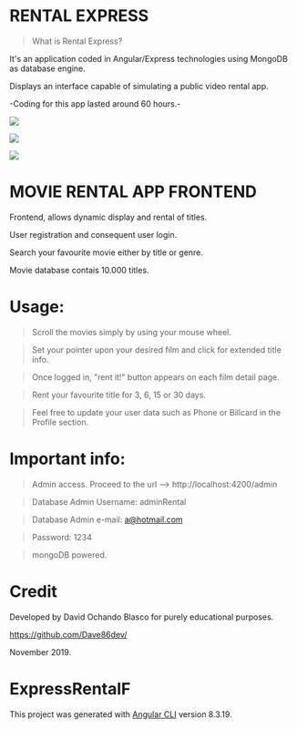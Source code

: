 # RENTAL EXPRESS

>What is Rental Express?

It's an application coded in Angular/Express technologies using MongoDB as database engine.

Displays an interface capable of simulating a public video rental app.

-Coding for this app lasted around 60 hours.-

![](https://i.gyazo.com/69781a16eefec81ce6ab3e7fe9950397.jpg)

![](https://i.gyazo.com/78b933d6f597820bfa606625b87659b7.png)

![](https://i.gyazo.com/4edda9cdbb82492eca4b85541382214f.png)

# MOVIE RENTAL APP FRONTEND

Frontend, allows dynamic display and rental of titles. 

User registration and consequent user login.  

Search your favourite movie either by title or genre. 

Movie database contais 10.000 titles.

# Usage:

>Scroll the movies simply by using your mouse wheel.

>Set your pointer upon your desired film and click for extended title info.

>Once logged in, "rent it!" button appears on each film detail page.

>Rent your favourite title for 3, 6, 15 or 30 days.

>Feel free to update your user data such as Phone or Billcard in the Profile section.

# Important info:

> Admin access. Proceed to the url --> http://localhost:4200/admin

> Database Admin Username: adminRental

> Database Admin e-mail: a@hotmail.com

> Password: 1234

> mongoDB powered.

# Credit

Developed by David Ochando Blasco for purely educational purposes.

https://github.com/Dave86dev/

November 2019.


# ExpressRentalF

This project was generated with [Angular CLI](https://github.com/angular/angular-cli) version 8.3.19.




